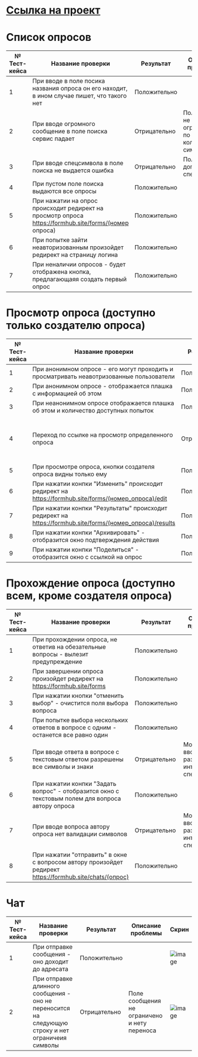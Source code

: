 # [Ссылка на проект](https://formhub.site/forms)

# Список опросов

| № Тест-кейса | Название проверки                                                                                         | Результат    | Описание проблемы                                     | Скрин                                                          |
|--------------|-----------------------------------------------------------------------------------------------------------|--------------|-------------------------------------------------------|----------------------------------------------------------------|
| 1            | При вводе в поле посика названия опроса он его находит, в ином случае пишет, что такого нет               | Положительно |                                                       |                                                                | 
| 2            | При вводе огромного сообщение в поле поиска сервис падает                                                 | Отрицательно |Поле поиска не ограничено по количеству символов       |![image](https://github.com/Antihoman/homework-1-spring-2024/assets/91897029/779625be-56ea-4e6c-b952-915e45fdd9f6)|
| 3            | При вводе спецсимвола в поле поиска не выдается ошибка                                                    | Отрицательно |Поле поиска допускает спецсимволы                      |![image](https://github.com/Antihoman/homework-1-spring-2024/assets/91897029/7add6b53-72bc-4d89-a89a-17541fd1d9b5)|
| 4            | При пустом поле поиска выдаются все опросы                                                                | Положительно |                                                       |                                                                |
| 5            | При нажатии на опрос происходит редирект на просмотр опроса https://formhub.site/forms/(номер опроса)     | Положительно |                                                       |                                                                |
| 6            | При попытке зайти неавторизованным произойдет редирект на страницу логина                                 | Положительно |                                                       |                                                                |
| 7            | При неналичии опросов - будет отображена кнопка, предлагающаяя создать первый опрос                       | Положительно |                                                       |![image](https://github.com/Antihoman/homework-1-spring-2024/assets/91897029/d6e889ae-b90e-4a85-9ea7-38e104ab4c24)|

# Просмотр опроса (доступно только создателю опроса)

| № Тест-кейса | Название проверки                                                                                         | Результат    | Описание проблемы                                     | Скрин                                                          |
|--------------|-----------------------------------------------------------------------------------------------------------|--------------|-------------------------------------------------------|----------------------------------------------------------------|
| 1            | При анонимном опросе - его могут проходить и просматривать неавотризованные пользователи                  | Положительно |                                                       |                                                                | 
| 2            | При анонимном опросе - отображается плашка с информацией об этом                                          | Положительно |                                                       |                                                                |
| 3            | При неанонимном опросе отображается плашка об этом и количество доступных попыток                         | Положительно |                                                       |                                                                |
| 4            | Переход по ссылке на просмотр определенного опроса                                                        | Отрицательно | Ссылка на опрос не защищена от случайного посещения   |![image](https://github.com/Antihoman/homework-1-spring-2024/assets/91897029/7eb5c5fd-01c9-4c5b-8ac1-977709a4c0e3)|
| 5            | При просмотре опроса, кнопки создателя опроса видны только ему                                            | Положительно |                                                       |                                                                |
| 6            | При нажатии конпки "Изменить" происходит редирект на https://formhub.site/forms/(номер_опроса)/edit       | Положительно |                                                       |                                                                |
| 7            | При нажатии конпки "Результаты" происходит редирект на https://formhub.site/forms/(номер_опроса)/results  | Положительно |                                                       |                                                                |
| 8            | При нажатии конпки "Архивировать" - отобразится окно подтверждения действия                               | Положительно |                                                       |                                                                |
| 9            | При нажатии конпки "Поделиться" - отобразится окно с ссылкой на опрос                                     | Положительно |                                                       |                                                                |

# Прохождение опроса (доступно всем, кроме создателя опроса)

| № Тест-кейса | Название проверки                                                                                         | Результат    | Описание проблемы                                     | Скрин                                                          |
|--------------|-----------------------------------------------------------------------------------------------------------|--------------|-------------------------------------------------------|----------------------------------------------------------------|
| 1            | При прохождении опроса, не ответив на обезательные вопросы - вылезит предупреждение                       | Положительно |                                                       |![image](https://github.com/Antihoman/homework-1-spring-2024/assets/91897029/f6abd6ee-28a3-47d1-8971-3d326ed6d465)|
| 2            | При завершении опроса произойдет редирект на https://formhub.site/forms                                   | Положительно |                                                       |                                                                |
| 3            | При нажатии кнопки "отменить выбор" - очистится поля выбора вопроса                                       | Положительно |                                                       |                                                                |
| 4            | При попытке выбора нескольких ответов в вопросе с одним - останется все равно один                        | Положительно |                                                       |                                                                |
| 5            | При вводе ответа в вопросе с текстовым ответом разрешены все символы и знаки                              | Отрицательно |Можно вводить различные инъекции и спецсимволы         | ![image](https://github.com/Antihoman/homework-1-spring-2024/assets/91897029/74c2286c-3432-4861-8af6-ebc8ec4546b3)|
| 6            | При нажатии конпки "Задать вопрос" - отобразится окно с текстовым полем для вопроса автору опроса         | Положительно |                                                       |                                                                |
| 7            | При вводе вопроса автору опроса нет валидации символов                                                    | Отрицательно |Можно вводить различные инъекции и спецсимволы         | ![image](https://github.com/Antihoman/homework-1-spring-2024/assets/91897029/f44ef754-baec-4336-93a2-71cab0054b8f)|
| 8            | При нажатии "отправить" в окне с вопросом автору произойдет редирект https://formhub.site/chats/(опрос)   | Положительно |                                                       |                                                                |

# Чат

| № Тест-кейса | Название проверки                                                                                         | Результат    | Описание проблемы                                     | Скрин                                                          |
|--------------|-----------------------------------------------------------------------------------------------------------|--------------|-------------------------------------------------------|----------------------------------------------------------------|
| 1            | При отправке сообщения - оно доходит до адресата                                                          | Положительно |                                                       |![image](https://github.com/Antihoman/homework-1-spring-2024/assets/91897029/7c878eca-b0d3-40f9-810b-08bffdffbf63)|
| 2            | При отправке длинного сообщения - оно не переносится на следующую строку и нет ограничеия символы         | Отрицательно |Поле сообщения не ограничено и нету переноса           |![image](https://github.com/Antihoman/homework-1-spring-2024/assets/91897029/dea8c0f9-f91c-480c-8494-733ca0c73e3f)|
